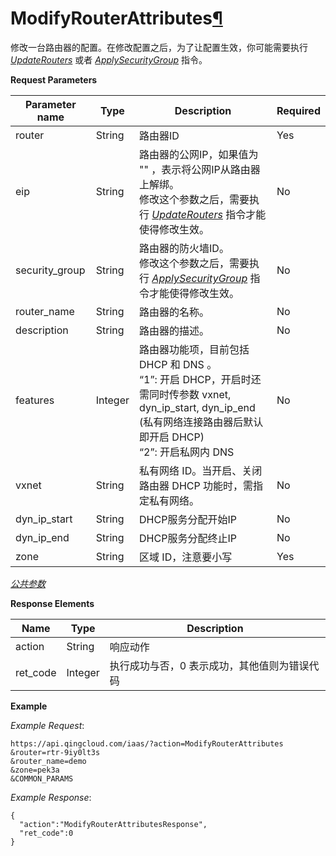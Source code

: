 ---
---

# ModifyRouterAttributes[¶](#modifyrouterattributes "永久链接至标题")

修改一台路由器的配置。在修改配置之后，为了让配置生效，你可能需要执行 [_UpdateRouters_](update_routers.html#api-update-routers) 或者 [_ApplySecurityGroup_](../sg/apply_security_group.html#api-apply-security-group) 指令。

**Request Parameters**

| Parameter name | Type | Description | Required |
| --- | --- | --- | --- |
| router | String | 路由器ID | Yes |
| eip | String | 路由器的公网IP，如果值为 "" ，表示将公网IP从路由器上解绑。<br/>修改这个参数之后，需要执行 [_UpdateRouters_](update_routers.html#api-update-routers) 指令才能使得修改生效。 | No |
| security_group | String | 路由器的防火墙ID。<br/>修改这个参数之后，需要执行 [_ApplySecurityGroup_](../sg/apply_security_group.html#api-apply-security-group) 指令才能使得修改生效。 | No |
| router_name | String | 路由器的名称。 | No |
| description | String | 路由器的描述。 | No |
| features | Integer | 路由器功能项，目前包括 DHCP 和 DNS 。<br/>“1”: 开启 DHCP，开启时还需同时传参数 vxnet, dyn_ip_start, dyn_ip_end (私有网络连接路由器后默认即开启 DHCP)<br/>“2”: 开启私网内 DNS | No |
| vxnet | String | 私有网络 ID。当开启、关闭路由器 DHCP 功能时，需指定私有网络。 | No |
| dyn_ip_start | String | DHCP服务分配开始IP | No |
| dyn_ip_end | String | DHCP服务分配终止IP | No |
| zone | String | 区域 ID，注意要小写 | Yes |

[_公共参数_](../../common/parameters.html#api-common-parameters)

**Response Elements**

| Name | Type | Description |
| --- | --- | --- |
| action | String | 响应动作 |
| ret_code | Integer | 执行成功与否，0 表示成功，其他值则为错误代码 |

**Example**

_Example Request_:

```
https://api.qingcloud.com/iaas/?action=ModifyRouterAttributes
&router=rtr-9iy0lt3s
&router_name=demo
&zone=pek3a
&COMMON_PARAMS
```

_Example Response_:

```
{
  "action":"ModifyRouterAttributesResponse",
  "ret_code":0
}
```
